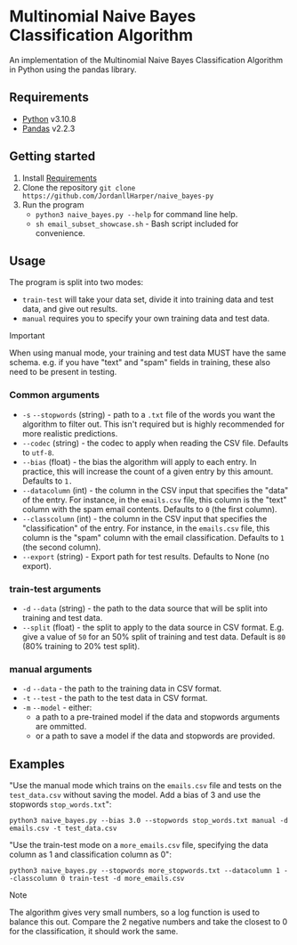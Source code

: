 # Multinomial Naive Bayes Classification Algorithm

An implementation of the Multinomial Naive Bayes Classification Algorithm in Python using the pandas library.

## Requirements

- [Python](https://www.python.org/downloads/) v3.10.8
- [Pandas](https://pandas.pydata.org/docs/getting_started/install.html) v2.2.3

## Getting started

1. Install [Requirements](#requirements)
2. Clone the repository `git clone https://github.com/JordanllHarper/naive_bayes-py`
3. Run the program
    - `python3 naive_bayes.py --help` for command line help.
    - `sh email_subset_showcase.sh` - Bash script included for convenience.

## Usage

The program is split into two modes:

- `train-test` will take your data set, divide it into training data and test data, and give out results.
- `manual` requires you to specify your own training data and test data.

> [!IMPORTANT]
>  When using manual mode, your training and test data MUST have the same schema. e.g. if you have "text" and "spam" fields in training, these also need to be present in testing.

### Common arguments

- `-s` `--stopwords` (string) - path to a `.txt` file of the words you want the algorithm to filter out. This isn't required but is highly recommended for more realistic predictions.
- `--codec` (string) - the codec to apply when reading the CSV file. Defaults to `utf-8`.
- `--bias` (float) - the bias the algorithm will apply to each entry. In practice, this will increase the count of a given entry by this amount. Defaults to `1.`
- `--datacolumn` (int) - the column in the CSV input that specifies the "data" of the entry. For instance, in the `emails.csv` file, this column is the "text" column with the spam email contents. Defaults to `0` (the first column).
- `--classcolumn` (int) - the column in the CSV input that specifies the "classification" of the entry. For instance, in the `emails.csv` file, this column is the "spam" column with the email classification. Defaults to `1` (the second column).
- `--export` (string) - Export path for test results. Defaults to None (no export).


### train-test arguments

- `-d` `--data` (string) - the path to the data source that will be split into training and test data.
- `--split` (float) - the split to apply to the data source in CSV format. E.g. give a value of `50` for an 50% split of training and test data. Default is `80` (80% training to 20% test split).

### manual arguments

- `-d` `--data` - the path to the training data in CSV format.
- `-t` `--test` - the path to the test data in CSV format.
- `-m` `--model` - either:
    - a path to a pre-trained model if the data and stopwords arguments are ommitted.
    - or a path to save a model if the data and stopwords are provided.

## Examples

"Use the manual mode which trains on the `emails.csv` file and tests on the `test_data.csv` without saving the model. Add a bias of 3 and use the stopwords `stop_words.txt`":

`python3 naive_bayes.py --bias 3.0 --stopwords stop_words.txt manual -d emails.csv -t test_data.csv`

"Use the train-test mode on a `more_emails.csv` file, specifying the data column as 1 and classification column as 0":

`python3 naive_bayes.py --stopwords more_stopwords.txt --datacolumn 1 --classcolumn 0 train-test -d more_emails.csv`

> [!NOTE]
> The algorithm gives very small numbers, so a log function is used to balance this out. Compare the 2 negative numbers and take the closest to 0 for the classification, it should work the same.
